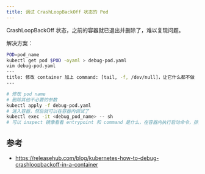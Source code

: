 ```yaml
---
title: 调试 CrashLoopBackOff 状态的 Pod
---
```



CrashLoopBackOff 状态，之前的容器就已退出并删除了，难以复现问题。

解决方案：

```sh
POD=pod_name
kubectl get pod $POD -oyaml > debug-pod.yaml
vim debug-pod.yaml
---
title: 修改 container 加上 command: [tail, -f, /dev/null]，让它什么都不做
---

# 修改 pod name
# 删除其他不必要的参数
kubectl apply -f debug-pod.yaml
# 进入容器，然后就可以在容器内调试了
kubectl exec -it <debug_pod_name> -- sh
# 可以 inspect 镜像看看 entrypoint 和 command 是什么，在容器内执行启动命令，排查启动失败的原因
```

## 参考

- https://releasehub.com/blog/kubernetes-how-to-debug-crashloopbackoff-in-a-container
